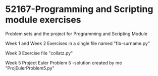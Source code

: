 # 52167-Programming and Scripting module exercises

Problem sets and the project for Programming and Scripting Module

Week 1 and Week 2 Exercises in a single file named "fib-surname.py"

Week 3 Exercise file "collatz.py"

Week 5 Project Euler Problem 5 -solution created by me "ProjEulerProblem5.py"
